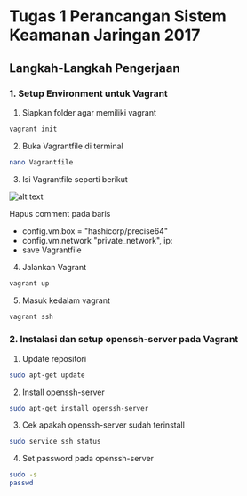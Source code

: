 # Tugas 1 Perancangan Sistem Keamanan Jaringan 2017

## Langkah-Langkah Pengerjaan

### 1. Setup Environment untuk Vagrant

1.  Siapkan folder agar memiliki vagrant
  ```bash
  vagrant init
  ```
2.  Buka Vagrantfile di terminal
  ```bash
  nano Vagrantfile
  ```
3.  Isi Vagrantfile seperti berikut

![alt text](https://github.com/dimashirda/PKSJ-1/blob/master/PKSJ/Tugas%201/Screenshot%20from%202017-10-22%2012-29-52.png)

Hapus comment pada baris 

* config.vm.box = "hashicorp/precise64"
* config.vm.network "private_network", ip:
* save Vagrantfile

4.  Jalankan Vagrant
  ```bash
  vagrant up
  ```
5. Masuk kedalam vagrant
  ```bash
  vagrant ssh
  ```
  
### 2. Instalasi dan setup openssh-server pada Vagrant

1.  Update repositori
  ```bash
  sudo apt-get update
  ```
2.  Install openssh-server
  ```bash
  sudo apt-get install openssh-server
  ```
3.  Cek apakah openssh-server sudah terinstall
  ```bash
  sudo service ssh status
  ```
4.  Set password pada openssh-server
  ```bash
  sudo -s
  passwd
  ```

